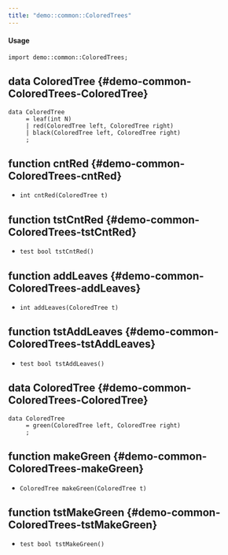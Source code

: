 ```yaml
---
title: "demo::common::ColoredTrees"
---
```


#### Usage

`import demo::common::ColoredTrees;`


## data ColoredTree {#demo-common-ColoredTrees-ColoredTree}

```rascal
data ColoredTree  
     = leaf(int N)
     | red(ColoredTree left, ColoredTree right)
     | black(ColoredTree left, ColoredTree right)
     ;
```

## function cntRed {#demo-common-ColoredTrees-cntRed}

* ``int cntRed(ColoredTree t)``

## function tstCntRed {#demo-common-ColoredTrees-tstCntRed}

* ``test bool tstCntRed()``

## function addLeaves {#demo-common-ColoredTrees-addLeaves}

* ``int addLeaves(ColoredTree t)``

## function tstAddLeaves {#demo-common-ColoredTrees-tstAddLeaves}

* ``test bool tstAddLeaves()``

## data ColoredTree {#demo-common-ColoredTrees-ColoredTree}

```rascal
data ColoredTree  
     = green(ColoredTree left, ColoredTree right)
     ;
```

## function makeGreen {#demo-common-ColoredTrees-makeGreen}

* ``ColoredTree makeGreen(ColoredTree t)``

## function tstMakeGreen {#demo-common-ColoredTrees-tstMakeGreen}

* ``test bool tstMakeGreen()``

